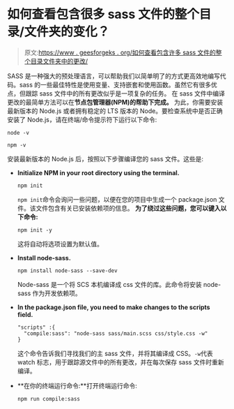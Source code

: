 # 如何查看包含很多 sass 文件的整个目录/文件夹的变化？

> 原文:[https://www . geesforgeks . org/如何查看包含许多 sass 文件的整个目录文件夹中的更改/](https://www.geeksforgeeks.org/how-to-see-the-changes-in-whole-directory-folder-containing-many-sass-files/)

SASS 是一种强大的预处理语言，可以帮助我们以简单明了的方式更高效地编写代码。sass 的一些最佳特性是使用变量、支持嵌套和使用函数。虽然它有很多优点，但跟踪 sass 文件中的所有更改似乎是一项复杂的任务。
在 sass 文件中编译更改的最简单方法可以在**节点包管理器(NPM)的帮助下完成。**
为此，你需要安装最新版本的 Node.js 或者拥有稳定的 LTS 版本的 Node。要检查系统中是否正确安装了 Node.js，请在终端/命令提示符下运行以下命令:

```
node -v 

npm -v 

```

安装最新版本的 Node.js 后，按照以下步骤编译您的 sass 文件。这些是:

*   **Initialize NPM in your root directory using the terminal.**

    ```
    npm init
    ```

    `npm init`命令会询问一些问题，以便在您的项目中生成一个 package.json 文件。该文件包含有关已安装依赖项的信息。
    **为了绕过这些问题，您可以键入以下命令:**

    ```
    npm init -y
    ```

    这将自动将选项设置为默认值。

*   **Install node-sass.**

    ```
    npm install node-sass --save-dev

    ```

    Node-sass 是一个将 SCS 本机编译成 css 文件的库。此命令将安装 node-sass 作为开发依赖项。

*   **In the package.json file, you need to make changes to the scripts field.**

    ```
    "scripts" :{
      "compile:sass": "node-sass sass/main.scss css/style.css -w"
    }
    ```

    这个命令告诉我们寻找我们的主 sass 文件，并将其编译成 CSS。`-w`代表 watch 标志，用于跟踪源文件中的所有更改，并在每次保存 sass 文件时重新编译。

*   **在你的终端运行命令:**打开终端运行命令:

    ```
    npm run compile:sass

    ```